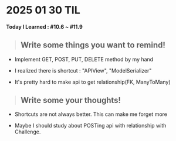 # **2025 01 30 TIL**

#### Today I Learned : #10.6 ~ #11.9

> ## Write some things you want to remind!

- Implement GET, POST, PUT, DELETE method by my hand

- I realized there is shortcut : "APIView", "ModelSerializer"

- It's pretty hard to make api to get relationship(FK, ManyToMany)

> ## Write some your thoughts!

- Shortcuts are not always better. This can make me forget more

- Maybe I should study about POSTing api with relationship with Challenge.

